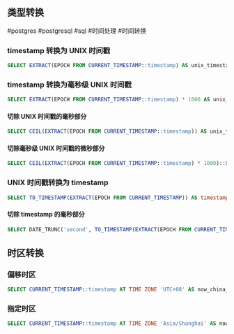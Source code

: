 ## 类型转换

#postgres #postgresql #sql #时间处理 #时间转换

### timestamp 转换为 UNIX 时间戳

```sql
SELECT EXTRACT(EPOCH FROM CURRENT_TIMESTAMP::timestamp) AS unix_timestamp;
```

### timestamp 转换为毫秒级 UNIX 时间戳

```sql
SELECT EXTRACT(EPOCH FROM CURRENT_TIMESTAMP::timestamp) * 1000 AS unix_timestamp_milli;
```

#### 切除 UNIX 时间戳的毫秒部分

```sql
SELECT CEIL(EXTRACT(EPOCH FROM CURRENT_TIMESTAMP::timestamp)) AS unix_timestamp;
```

#### 切除毫秒级 UNIX 时间戳的微秒部分

```sql
SELECT CEIL(EXTRACT(EPOCH FROM CURRENT_TIMESTAMP::timestamp) * 1000)::bigint AS unix_timestamp_milli;
```

### UNIX 时间戳转换为 timestamp

```sql
SELECT TO_TIMESTAMP(EXTRACT(EPOCH FROM CURRENT_TIMESTAMP)) AS timestamp;
```

#### 切除 timestamp 的毫秒部分

```sql
SELECT DATE_TRUNC('second', TO_TIMESTAMP(EXTRACT(EPOCH FROM CURRENT_TIMESTAMP))) AS timestamp;
```

## 时区转换

### 偏移时区

```sql
SELECT CURRENT_TIMESTAMP::timestamp AT TIME ZONE 'UTC+08' AS now_china_timstamp
```

### 指定时区

```sql
SELECT CURRENT_TIMESTAMP::timestamp AT TIME ZONE 'Asia/Shanghai' AS now_china_timstamp
```